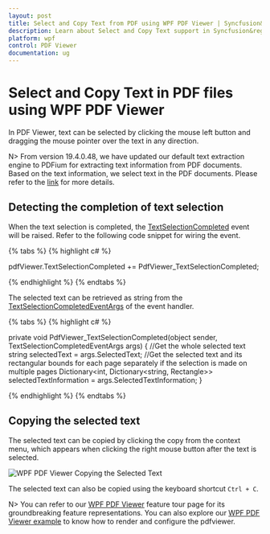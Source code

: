 ```yaml
---
layout: post
title: Select and Copy Text from PDF using WPF PDF Viewer | Syncfusion&reg;
description: Learn about Select and Copy Text support in Syncfusion&reg; Essential Studio&reg; WPF Pdf Viewer control.
platform: wpf
control: PDF Viewer
documentation: ug
---
```


# Select and Copy Text in PDF files using WPF PDF Viewer

In PDF Viewer, text can be selected by clicking the mouse left button and dragging the mouse pointer over the text in any direction.

N> From version 19.4.0.48, we have updated our default text extraction engine to PDFium for extracting text information from PDF documents. Based on the text information, we select text in the PDF documents. Please refer to the [link](https://help.syncfusion.com/wpf/pdf-viewer/text-extraction-engines) for more details.

## Detecting the completion of text selection

When the text selection is completed, the [TextSelectionCompleted](https://help.syncfusion.com/cr/wpf/Syncfusion.Windows.PdfViewer.PdfViewerControl.html#Syncfusion_Windows_PdfViewer_PdfViewerControl_TextSelectionCompleted) event will be raised. Refer to the following code snippet for wiring the event.

{% tabs %}
{% highlight c# %}

pdfViewer.TextSelectionCompleted += PdfViewer_TextSelectionCompleted;

{% endhighlight %}
{% endtabs %}

The selected text can be retrieved as string from the [TextSelectionCompletedEventArgs](https://help.syncfusion.com/cr/wpf/Syncfusion.Windows.PdfViewer.TextSelectionCompletedEventArgs.html) of the event handler.

{% tabs %}
{% highlight c# %}

private void PdfViewer_TextSelectionCompleted(object sender, TextSelectionCompletedEventArgs args) 
{
      //Get the whole selected text 
      string selectedText = args.SelectedText;
      //Get the selected text and its rectangular bounds for each page separately if the selection is made on multiple pages 
      Dictionary<int, Dictionary<string, Rectangle>> selectedTextInformation = args.SelectedTextInformation; 
}

{% endhighlight %}
{% endtabs %}

## Copying the selected text

The selected text can be copied by clicking the copy from the context menu, which appears when clicking the right mouse button after the text is selected.

![WPF PDF Viewer Copying the Selected Text](Select_and_copy_text_images/wpf-pdf-viewer-copying-the-selected-text.png)

The selected text can also be copied using the keyboard shortcut `Ctrl + C`.

N> You can refer to our [WPF PDF Viewer](https://www.syncfusion.com/wpf-controls/pdf-viewer) feature tour page for its groundbreaking feature representations. You can also explore our [WPF PDF Viewer example](https://github.com/syncfusion/wpf-demos) to know how to render and configure the pdfviewer.